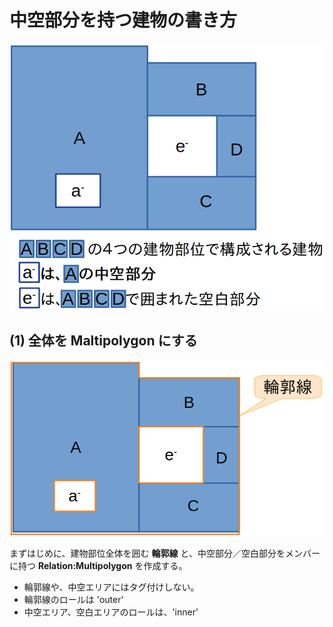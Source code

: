 # 中空部分を持つ建物の書き方

![例題](buildingPart1.png)


## (1) 全体を Maltipolygon にする

![1.outline](buildingPart2.png)

まずはじめに、建物部位全体を囲む **輪郭線** と、中空部分／空白部分をメンバーに持つ **Relation:Multipolygon** を作成する。

- 輪郭線や、中空エリアにはタグ付けしない。
- 輪郭線のロールは 'outer'
- 中空エリア、空白エリアのロールは、'inner'

